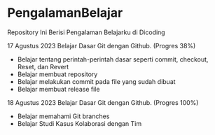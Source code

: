 # PengalamanBelajar
Repository Ini Berisi Pengalaman Belajarku  di Dicoding

17 Agustus 2023
Belajar Dasar Git dengan Github. (Progres 38%)
  * Belajar tentang perintah-perintah dasar seperti commit, checkout, Reset, dan Revert
  * Belajar membuat repository
  * Belajar melakukan commit pada file yang sudah dibuat
  * Belajar membuat release file

18 Agustus 2023
Belajar Dasar Git dengan Github. (Progres 100%)
  * Belajar memahami Git branches
  * Belajar Studi Kasus Kolaborasi dengan Tim
